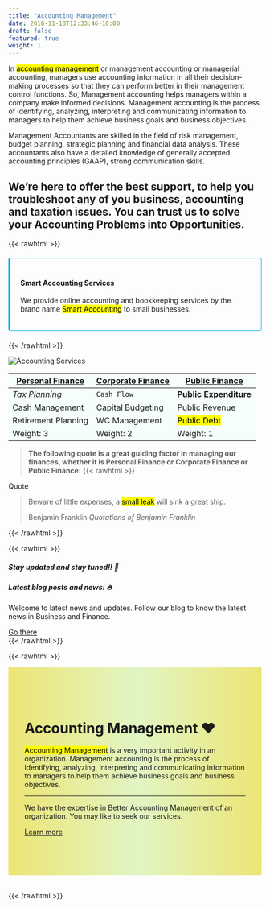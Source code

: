 ```yaml
---
title: "Accounting Management"
date: 2018-11-18T12:33:46+10:00
draft: false
featured: true
weight: 1
---
```


In <mark>accounting management</mark> or management accounting or managerial accounting, managers use accounting information in all their decision-making processes so that they can perform better in their management control functions. So, Management accounting helps managers within a company make informed decisions. Management accounting is the process of identifying, analyzing, interpreting and communicating information to managers to help them achieve business goals and business objectives.

Management Accountants are skilled in the field of risk management, budget planning, strategic planning and financial data analysis. These accountants also have a detailed knowledge of generally accepted accounting principles (GAAP), strong communication skills.

## We’re here to offer the best support, to help you troubleshoot any of you business, accounting and taxation issues. You can trust us to solve your Accounting Problems into Opportunities.

{{< rawhtml >}}
<div class="bd-callout bd-callout-info shadow">
<h4 id="conveying-meaning-to-assistive-technologies">Smart Accounting Services</h4>
<p>We provide online accounting and bookkeeping services by the brand name <mark>Smart Accounting</mark> to small businesses. 
</p></div>
<style>
  .bd-callout-info {
    border-left-color: #5bc0de;
}
  .bd-callout {
    padding: 1.25rem;
    margin-top: 1.25rem;
    margin-bottom: 1.25rem;
    border: 1px solid #03a9f4;
    border-left-width: .25rem;
    border-radius: .25rem;
}
</style>
{{< /rawhtml >}}

![Accounting Services](/images/accounting-management.svg)

<u>**Personal Finance**</u> | <u>**Corporate Finance**</u> | <u>**Public Finance**</u>
--- | --- | ---
*Tax Planning* | `Cash Flow` | **Public Expenditure**
Cash Management | Capital Budgeting | Public Revenue
Retirement Planning | WC Management | <mark>Public Debt</mark>
Weight: 3 | Weight: 2 | Weight: 1

<style>
.tableRow {background-color:rgb(246, 253, 253);} 
tr {background-color:rgb(246, 253, 253);} 
tr:hover {background-color: rgba(233, 235, 154, 0.76) !important;}
.selectedTableRow {background-color: rgba(141, 186, 238, 0.76) !important;}
</style>

> **The following quote is a great guiding factor in managing our finances, whether it is Personal Finance or Corporate Finance or Public Finance:**
{{< rawhtml >}}
<div class="card shadow mt-3">
  <div class="card-header">
    Quote
  </div>
  <div class="card-body">
    <blockquote class="blockquote mb-0">
      <p>Beware of little expenses, a <mark>small leak</mark> will sink a great ship.</p>
      <footer class="blockquote-footer">Benjamin Franklin <cite title="Source Title">Quotations of Benjamin Franklin</cite></footer>
    </blockquote>
  </div>
</div>
{{< /rawhtml >}}

{{< rawhtml >}}
<div class="card shadow">
  <h5 class="card-header">Stay updated and stay tuned!! 🚀</h5>
  <div class="card-body">
    <h5 class="card-title">Latest blog posts and news: 🔥</h5>
    <p class="card-text">Welcome to latest news and updates. Follow our blog to know the latest news in Business and Finance.</p>
    <a href="https://www.bettermanagenow.com/" target="_blank" class="btn btn-primary">Go there</a>
  </div>
</div>
{{< /rawhtml >}}

{{< rawhtml >}}
<div class="jumbotron shadow mt-3">
  <h1 class="display-4">Accounting Management ❤️</h1>
  <p class="lead"><mark>Accounting Management</mark> is a very important activity in an organization. Management accounting is the process of identifying, analyzing, interpreting and communicating information to managers to help them achieve business goals and business objectives.</p>
  <hr class="my-4">
  <p class="lead">We have the expertise in <span class="badge badge-secondary">Better Accounting Management</span> of an organization. You may like to seek our services.</p>
  <p class="lead">
    <a class="btn btn-primary btn-lg" href="#" role="button">Learn more</a>
  </p>
</div>
<style>
.jumbotron {
  padding: 4rem 2rem;
  margin-bottom: 2rem;
  background-image: linear-gradient(to right, #EDE574 0%, #E1F5C4  51%, #EDE574  100%);          
}
.jumbotron:hover {  
  //background-color: #f8cdde;
  background-image: linear-gradient(to right, #00C9FF 0%, #92FE9D  51%, #00C9FF  100%);
}
.btn-lg:hover {
  text-decoration: none !important;
}
</style>
{{< /rawhtml >}}